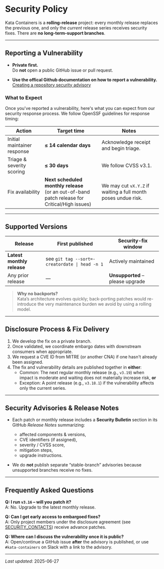 # Security Policy

Kata Containers is a **rolling-release** project: every monthly release replaces the previous one, and only the _current_ release series receives security fixes. There are **no long-term-support branches**.

---

## Reporting a Vulnerability

* **Private first.**  
   Do **not** open a public GitHub issue or pull request.

* **Use the offical Github documentation on how to report a vulnerability.**
   [Creating a repository security advisory](https://docs.github.com/en/code-security/security-advisories/working-with-repository-security-advisories/creating-a-repository-security-advisory#creating-a-security-advisory)

### What to Expect

Once you've reported a vulnerability, here's what you can expect from our security response process. We follow OpenSSF guidelines for response timing:

| Action | Target time | Notes |
| ------ | ----------- | ----- |
| Initial maintainer response | **≤ 14 calendar days** | Acknowledge receipt and begin triage. |
| Triage & severity scoring | **≤ 30 days** | We follow CVSS v3.1. |
| Fix availability | **Next scheduled monthly release**<br/>(or an out-of-band patch release for Critical/High issues) | We may cut `vX.Y.Z` if waiting a full month poses undue risk. |

---

## Supported Versions

| Release | First published | Security-fix window |
|---------|-----------------|---------------------|
| **Latest monthly release** | see `git tag --sort=-creatordate \| head -n 1` | Actively maintained |
| Any prior release | — | **Unsupported** – please upgrade |

> **Why no backports?**  
> Kata’s architecture evolves quickly; back-porting patches would re-introduce the very maintenance burden we avoid by using a rolling model.

---

## Disclosure Process & Fix Delivery

1. We develop the fix on a private branch.  
2. Once validated, we coordinate embargo dates with downstream consumers when appropriate.  
3. We request a CVE ID from MITRE (or another CNA) if one hasn't already been assigned.
4. The fix and vulnerability details are published together in **either**:
   * Common: The next regular monthly release (e.g., `v3.19`) when impact is moderate and waiting does not materially increase risk, **or**
   * Exception: A point release (e.g., `v3.18.1`) if the vulnerability affects only the current series.

---

## Security Advisories & Release Notes

* Each patch or monthly release includes a **Security Bulletin** section in its GitHub *Release Notes* summarizing:
  * affected components & versions,
  * CVE identifiers (if assigned),
  * severity / CVSS score,
  * mitigation steps,
  * upgrade instructions.

* We do **not** publish separate “stable-branch” advisories because unsupported branches receive no fixes.

---

## Frequently Asked Questions

**Q: I run `v3.16` – will you patch it?**  
A: No. Upgrade to the latest monthly release.

**Q: Can I get early access to embargoed fixes?**  
A: Only project members under the disclosure agreement (see [SECURITY_CONTACTS](SECURITY_CONTACTS)) receive advance patches.

**Q: Where can I discuss the vulnerability once it is public?**  
A: Open/continue a GitHub issue **after** the advisory is published, or use `#kata-containers` on Slack with a link to the advisory.

---

*Last updated:* 2025-06-27
